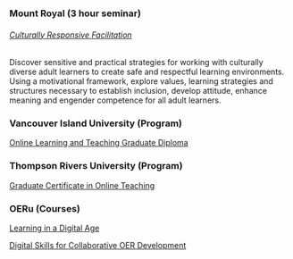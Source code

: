 ### Mount Royal \(3 hour seminar\)

###### [Culturally Responsive Facilitation](http://www.mtroyal.ca/ProgramsCourses/ContinuingEducation/teach/adulteducator/)

Discover sensitive and practical strategies for working with culturally diverse adult learners to create safe and respectful learning environments. Using a motivational framework, explore values, learning strategies and structures necessary to establish inclusion, develop attitude, enhance meaning and engender competence for all adult learners.

### Vancouver Island University \(Program\)

[Online Learning and Teaching Graduate Diploma](https://programs.viu.ca/education/online-learning-and-teaching-graduate-diploma)

### Thompson Rivers University \(Program\)

[Graduate Certificate in Online Teaching](https://www.tru.ca/distance/programs/education/graduate-certificate-online-teaching.html)

### OERu \(Courses\)

[Learning in a Digital Age](https://oeru.org/oeru-partners/otago-polytechnic/learning-in-a-digital-age/)

[Digital Skills for Collaborative OER Development](https://oeru.org/oeru-partners/otago-polytechnic/digital-skills-for-collaborative-oer-development/)



